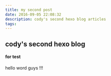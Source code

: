 ```yaml
---
title: my second post
date: 2016-09-05 22:08:32
description: cody's second hexo blog articles
tags:
---
```


## cody's second hexo blog

#### for test

hello word guys !!!
